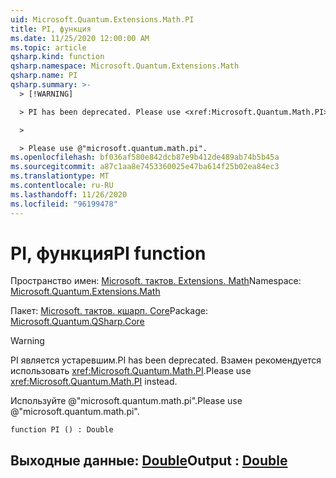 ```yaml
---
uid: Microsoft.Quantum.Extensions.Math.PI
title: PI, функция
ms.date: 11/25/2020 12:00:00 AM
ms.topic: article
qsharp.kind: function
qsharp.namespace: Microsoft.Quantum.Extensions.Math
qsharp.name: PI
qsharp.summary: >-
  > [!WARNING]

  > PI has been deprecated. Please use <xref:Microsoft.Quantum.Math.PI> instead.

  >

  > Please use @"microsoft.quantum.math.pi".
ms.openlocfilehash: bf036af580e842dcb87e9b412de489ab74b5b45a
ms.sourcegitcommit: a87c1aa8e7453360025e47ba614f25b02ea84ec3
ms.translationtype: MT
ms.contentlocale: ru-RU
ms.lasthandoff: 11/26/2020
ms.locfileid: "96199478"
---
```

# <a name="pi-function"></a><span data-ttu-id="d6c03-102">PI, функция</span><span class="sxs-lookup"><span data-stu-id="d6c03-102">PI function</span></span>

<span data-ttu-id="d6c03-103">Пространство имен: [Microsoft. тактов. Extensions. Math](xref:Microsoft.Quantum.Extensions.Math)</span><span class="sxs-lookup"><span data-stu-id="d6c03-103">Namespace: [Microsoft.Quantum.Extensions.Math](xref:Microsoft.Quantum.Extensions.Math)</span></span>

<span data-ttu-id="d6c03-104">Пакет: [Microsoft. тактов. кшарп. Core](https://nuget.org/packages/Microsoft.Quantum.QSharp.Core)</span><span class="sxs-lookup"><span data-stu-id="d6c03-104">Package: [Microsoft.Quantum.QSharp.Core](https://nuget.org/packages/Microsoft.Quantum.QSharp.Core)</span></span>


> [!WARNING]
> <span data-ttu-id="d6c03-105">PI является устаревшим.</span><span class="sxs-lookup"><span data-stu-id="d6c03-105">PI has been deprecated.</span></span> <span data-ttu-id="d6c03-106">Взамен рекомендуется использовать <xref:Microsoft.Quantum.Math.PI>.</span><span class="sxs-lookup"><span data-stu-id="d6c03-106">Please use <xref:Microsoft.Quantum.Math.PI> instead.</span></span>
>
> <span data-ttu-id="d6c03-107">Используйте @"microsoft.quantum.math.pi".</span><span class="sxs-lookup"><span data-stu-id="d6c03-107">Please use @"microsoft.quantum.math.pi".</span></span>



```qsharp
function PI () : Double
```


## <a name="output--double"></a><span data-ttu-id="d6c03-108">Выходные данные: [Double](xref:microsoft.quantum.lang-ref.double)</span><span class="sxs-lookup"><span data-stu-id="d6c03-108">Output : [Double](xref:microsoft.quantum.lang-ref.double)</span></span>

